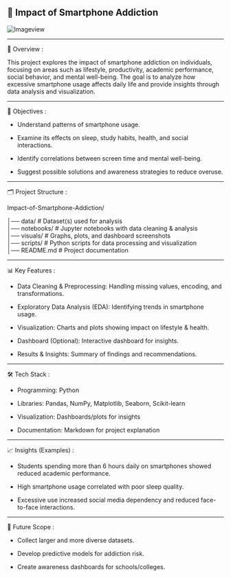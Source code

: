 📱 Impact of Smartphone Addiction
-----
![Imageview](https://static.vecteezy.com/system/resources/previews/005/246/645/non_2x/smartphone-phone-gadget-addiction-on-social-media-online-internet-illustration-free-vector.jpg)

---

📌 Overview :

  This project explores the impact of smartphone addiction on individuals, focusing on areas such as lifestyle, productivity, academic performance, social behavior, and mental well-being. The goal is to analyze how excessive smartphone usage affects daily life and provide insights through data analysis and visualization.

---

🎯 Objectives :

* Understand patterns of smartphone usage.

* Examine its effects on sleep, study habits, health, and social interactions.

* Identify correlations between screen time and mental well-being.

* Suggest possible solutions and awareness strategies to reduce overuse.

---

🗂 Project Structure :

Impact-of-Smartphone-Addiction/

│── data/                # Dataset(s) used for analysis  
│── notebooks/           # Jupyter notebooks with data cleaning & analysis  
│── visuals/             # Graphs, plots, and dashboard screenshots  
│── scripts/             # Python scripts for data processing and visualization  
│── README.md            # Project documentation  

---

📊 Key Features :

* Data Cleaning & Preprocessing: Handling missing values, encoding, and transformations.

* Exploratory Data Analysis (EDA): Identifying trends in smartphone usage.

* Visualization: Charts and plots showing impact on lifestyle & health.

* Dashboard (Optional): Interactive dashboard for insights.

* Results & Insights: Summary of findings and recommendations.

---

🛠 Tech Stack :

* Programming: Python

* Libraries: Pandas, NumPy, Matplotlib, Seaborn, Scikit-learn

* Visualization: Dashboards/plots for insights

* Documentation: Markdown for project explanation

---

📈 Insights (Examples) :

* Students spending more than 6 hours daily on smartphones showed reduced academic performance.

* High smartphone usage correlated with poor sleep quality.

* Excessive use increased social media dependency and reduced face-to-face interactions.

---

📝 Future Scope :

* Collect larger and more diverse datasets.

* Develop predictive models for addiction risk.

* Create awareness dashboards for schools/colleges.
